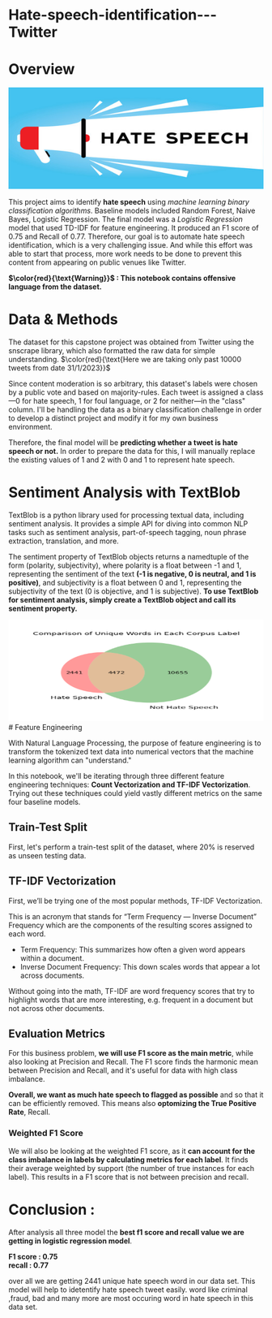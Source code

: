# Hate-speech-identification---Twitter
# Overview

<img src="test.jpg" width="700" height="200">

This project aims to identify **hate speech** using *machine learning binary classification algorithms*.
Baseline models included Random Forest, Naive Bayes, Logistic Regression. The final model was a *Logistic Regression* model that used TD-IDF for feature engineering.
It produced an F1 score of 0.75 and Recall of 0.77. Therefore, our goal is to automate hate speech identification, which is a very challenging issue. And while this effort was able to start that process, more work needs to be done to prevent this content from appearing on public venues like Twitter.

**$\color{red}{\text{Warning}}$ : This notebook contains offensive language from the dataset.**

# Data & Methods

The dataset for this capstone project was obtained from Twitter using the snscrape library, which also formatted the raw data for simple understanding. $\color{red}{\text{Here we are taking only past 10000 tweets from date 31/1/2023}}$

Since content moderation is so arbitrary, this dataset's labels were chosen by a public vote and based on majority-rules. Each tweet is assigned a class—0 for hate speech, 1 for foul language, or 2 for neither—in the "class" column. I'll be handling the data as a binary classification challenge in order to develop a distinct project and modify it for my own business environment.

Therefore, the final model will be **predicting whether a tweet is hate speech or not.** In order to prepare the data for this, I will manually replace the existing values of 1 and 2 with 0 and 1 to represent hate speech.

# Sentiment Analysis with TextBlob

TextBlob is a python library used for processing textual data, including sentiment analysis. It provides a simple API for diving into common NLP tasks such as sentiment analysis, part-of-speech tagging, noun phrase extraction, translation, and more.

The sentiment property of TextBlob objects returns a namedtuple of the form (polarity, subjectivity), where polarity is a float between -1 and 1, representing the sentiment of the text **(-1 is negative, 0 is neutral, and 1 is positive)**, and subjectivity is a float between 0 and 1, representing the subjectivity of the text (0 is objective, and 1 is subjective). **To use TextBlob for sentiment analysis, simply create a TextBlob object and call its sentiment property.**

<img src="word_venn.png" width="700" height="200">
# Feature Engineering

With Natural Language Processing, the purpose of feature engineering is to transform the tokenized text data into numerical vectors that the machine learning algorithm can "understand."

In this notebook, we'll be iterating through three different feature engineering techniques: **Count Vectorization and TF-IDF Vectorization**. Trying out these techniques could yield vastly different metrics on the same four baseline models.

## Train-Test Split
First, let's perform a train-test split of the dataset, where 20% is reserved as unseen testing data.

## TF-IDF Vectorization

First, we’ll be trying one of the most popular methods, TF-IDF Vectorization.

This is an acronym that stands for “Term Frequency — Inverse Document” Frequency which are the components of the resulting scores assigned to each word.
- Term Frequency: This summarizes how often a given word appears within a document.
- Inverse Document Frequency: This down scales words that appear a lot across documents.

Without going into the math, TF-IDF are word frequency scores that try to highlight words that are more interesting, e.g. frequent in a document but not across other documents.

## Evaluation Metrics

For this business problem, **we will use F1 score as the main metric**, while also looking at Precision and Recall. The F1 score finds the harmonic mean between Precision and Recall, and it's useful for data with high class imbalance.

**Overall, we want as much hate speech to flagged as possible** and so that it can be efficiently removed. This means also **optomizing the True Positive Rate**,  Recall.

### Weighted F1 Score

We will also be looking at the weighted F1 score, as it **can account for the class imbalance in labels by calculating metrics for each label**. It finds their average weighted by support (the number of true instances for each label). This results in a F1 score that is not between precision and recall.


# Conclusion :
After analysis all three model the **best f1 score and recall value we are getting in logistic regression model**.

**F1 score : 0.75\
recall   : 0.77**

over all we are getting 2441 unique hate speech word in our data set.
This model will help to idetentify hate speech tweet easily.
word like criminal ,fraud, bad and many more are most occuring word in hate speech  in this data set.
